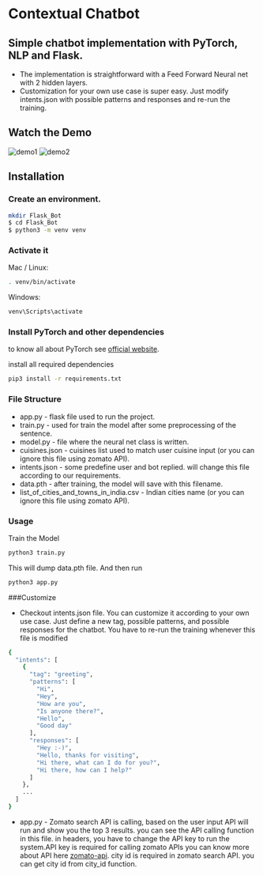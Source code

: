 # Contextual Chatbot
## Simple chatbot implementation with PyTorch, NLP and Flask.
- The implementation is straightforward with a Feed Forward Neural net with 2 hidden layers.
- Customization for your own use case is super easy. Just modify intents.json with possible patterns and responses and re-run the training.
## Watch the Demo

![demo1](https://user-images.githubusercontent.com/28641642/112828503-68631d00-90ad-11eb-9361-da12835295dd.gif)
![demo2](https://user-images.githubusercontent.com/28641642/112828517-6b5e0d80-90ad-11eb-842a-c88ecf51d88e.gif)

## Installation

### Create an environment.

```sh
mkdir Flask_Bot
$ cd Flask_Bot
$ python3 -m venv venv
```
### Activate it
Mac / Linux:
```sh
. venv/bin/activate
```
Windows:
```sh
venv\Scripts\activate
```

### Install PyTorch and other dependencies

to know all about PyTorch see [official website][pyto].

install all required dependencies

```sh
pip3 install -r requirements.txt
```

### File Structure
- app.py - flask file used to run the project.
- train.py - used for train the model after some preprocessing of the sentence.
- model.py - file where the neural net class is written.
- cuisines.json - cuisines list used to match user cuisine input (or you can ignore this file using zomato API).
- intents.json - some predefine user and bot replied. will change this file according to our requirements.
- data.pth - after training, the model will save with this filename.
- list_of_cities_and_towns_in_india.csv - Indian cities name (or you can ignore this file using zomato API).

### Usage

Train the Model

```sh
python3 train.py
```
This will dump data.pth file. And then run

```sh
python3 app.py
```

###Customize

- Checkout intents.json file. You can customize it according to your own use case. Just define a new tag, possible patterns, and possible responses for the chatbot. You have to re-run the training whenever this file is modified
```sh
{
  "intents": [
    {
      "tag": "greeting",
      "patterns": [
        "Hi",
        "Hey",
        "How are you",
        "Is anyone there?",
        "Hello",
        "Good day"
      ],
      "responses": [
        "Hey :-)",
        "Hello, thanks for visiting",
        "Hi there, what can I do for you?",
        "Hi there, how can I help?"
      ]
    },
    ...
  ]
}
```
- app.py - Zomato search API is calling, based on the user input API will run and show you the top 3 results. you can see the API calling function in this file. in headers, you have to change the API key to run the system.API key is required for calling zomato APIs you can know more about API here [zomato-api][api]. city id is required in zomato search API. you can get city id from city_id function.
 

  [pyto]: <https://pytorch.org/>
  [api]: <https://app.swaggerhub.com/apis-docs/Vivek-Raj/zomato-api/1.0.0#/Restaurant%20Search/get_search/>
